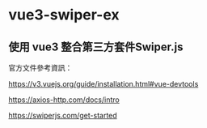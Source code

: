 # vue3-swiper-ex

## 使用 vue3 整合第三方套件Swiper.js

官方文件參考資訊：

https://v3.vuejs.org/guide/installation.html#vue-devtools

https://axios-http.com/docs/intro

https://swiperjs.com/get-started
